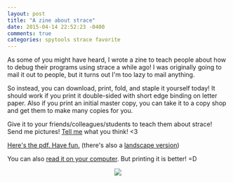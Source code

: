 ```yaml
---
layout: post
title: "A zine about strace"
date: 2015-04-14 22:52:23 -0400
comments: true
categories: spytools strace favorite
---
```


As some of you might have heard, I wrote a zine to teach people about
how to debug their programs using strace a while ago! I was originally
going to mail it out to people, but it turns out I'm too lazy to mail
anything.

So instead, you can download, print, fold, and staple it yourself today!
It should work if you print it double-sided with short edge binding on
letter paper. Also if you print an initial master copy, you can take it
to a copy shop and get them to make many copies for you.

Give it to your friends/colleagues/students to teach them about strace!
Send me pictures! [Tell me](https://twitter.com/b0rk) what you think! <3

[Here's the pdf. Have fun.](http://jvns.ca/strace-zine-portrait.pdf) (there's also a [landscape version](http://jvns.ca/strace-zine-landscape.pdf))

You can also [read it on your computer](http://jvns.ca/strace-zine-unfolded.pdf). But printing it is better! =D


<div align="center">
<a href="http://jvns.ca/strace-zine-portrait.pdf">
<img src="/images/strace_zine.png">
</a>
</div>


